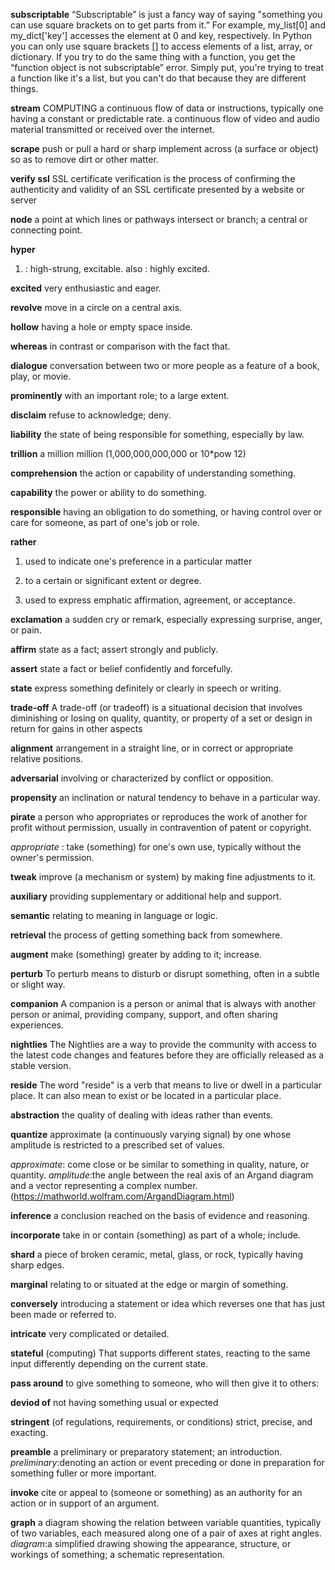 **subscriptable**
“Subscriptable” is just a fancy way of saying "something you can use square brackets on to get parts from it.” For example, my_list[0] and my_dict['key'] accesses the element at 0 and key, respectively.
In Python you can only use square brackets [] to access elements of a list, array, or dictionary. If you try to do the same thing with a function, you get the “function object is not subscriptable” error.
Simply put, you're trying to treat a function like it's a list, but you can't do that because they are different things.

**stream**
COMPUTING
a continuous flow of data or instructions, typically one having a constant or predictable rate.
a continuous flow of video and audio material transmitted or received over the internet.

**scrape**
push or pull a hard or sharp implement across (a surface or object) so as to remove dirt or other matter.

**verify ssl**
SSL certificate verification is the process of confirming the authenticity and validity of an SSL certificate presented by a website or server

**node**
a point at which lines or pathways intersect or branch; a central or connecting point.

**hyper**
1. : high-strung, excitable. also : highly excited.

**excited**
very enthusiastic and eager.

**revolve**
move in a circle on a central axis.

**hollow**
having a hole or empty space inside.

**whereas**
in contrast or comparison with the fact that.

**dialogue**
conversation between two or more people as a feature of a book, play, or movie.

**prominently**
with an important role; to a large extent.

**disclaim**
refuse to acknowledge; deny.

**liability**
the state of being responsible for something, especially by law.

**trillion**
a million million (1,000,000,000,000 or 10*pow 12)

**comprehension**
the action or capability of understanding something.

**capability**
the power or ability to do something.

**responsible**
having an obligation to do something, or having control over or care for someone, as part of one's job or role.

**rather**
1. used to indicate one's preference in a particular matter

2. to a certain or significant extent or degree.

3. used to express emphatic affirmation, agreement, or acceptance.

**exclamation**
a sudden cry or remark, especially expressing surprise, anger, or pain.

**affirm**
state as a fact; assert strongly and publicly.

**assert**
state a fact or belief confidently and forcefully.

**state**
express something definitely or clearly in speech or writing.

**trade-off**
A trade-off (or tradeoff) is a situational decision that involves diminishing or losing on quality, quantity, or property of a set or design in return for gains in other aspects

**alignment**
arrangement in a straight line, or in correct or appropriate relative positions.

**adversarial**
involving or characterized by conflict or opposition.

**propensity**
an inclination or natural tendency to behave in a particular way.

**pirate**
a person who appropriates or reproduces the work of another for profit without permission, usually in contravention of patent or copyright.

*appropriate* : take (something) for one's own use, typically without the owner's permission.

**tweak**
improve (a mechanism or system) by making fine adjustments to it.

**auxiliary**
providing supplementary or additional help and support.

**semantic**
relating to meaning in language or logic.

**retrieval**
the process of getting something back from somewhere.

**augment**
make (something) greater by adding to it; increase.

**perturb**
To perturb means to disturb or disrupt something, often in a subtle or slight way.

**companion**
A companion is a person or animal that is always with another person or animal, providing company, support, and often sharing experiences.

**nightlies**
The Nightlies are a way to provide the community with access to the latest code changes and features before they are officially released as a stable version.

**reside**
The word "reside" is a verb that means to live or dwell in a particular place. It can also mean to exist or be located in a particular place.

**abstraction**
the quality of dealing with ideas rather than events.

**quantize**
approximate (a continuously varying signal) by one whose amplitude is restricted to a prescribed set of values.

*approximate*: come close or be similar to something in quality, nature, or quantity.
*amplitude*:the angle between the real axis of an Argand diagram and a vector representing a complex number.
(https://mathworld.wolfram.com/ArgandDiagram.html)

**inference**
a conclusion reached on the basis of evidence and reasoning.

**incorporate**
take in or contain (something) as part of a whole; include.

**shard**
a piece of broken ceramic, metal, glass, or rock, typically having sharp edges.

**marginal**
relating to or situated at the edge or margin of something.

**conversely**
introducing a statement or idea which reverses one that has just been made or referred to.

**intricate**
very complicated or detailed.

**stateful**
(computing) That supports different states, reacting to the same input differently depending on the current state.

**pass around**
to give something to someone, who will then give it to others: 

**deviod of**
not having something usual or expected

**stringent**
(of regulations, requirements, or conditions) strict, precise, and exacting.

**preamble**
a preliminary or preparatory statement; an introduction.
*preliminary*:denoting an action or event preceding or done in preparation for something fuller or more important.

**invoke**
cite or appeal to (someone or something) as an authority for an action or in support of an argument.

**graph**
a diagram showing the relation between variable quantities, typically of two variables, each measured along one of a pair of axes at right angles.
*diagram*:a simplified drawing showing the appearance, structure, or workings of something; a schematic representation.